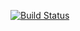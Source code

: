 [![Build Status](https://travis-ci.org/adrianko/scrapify.svg?branch=master)](https://travis-ci.org/adrianko/scrapify)